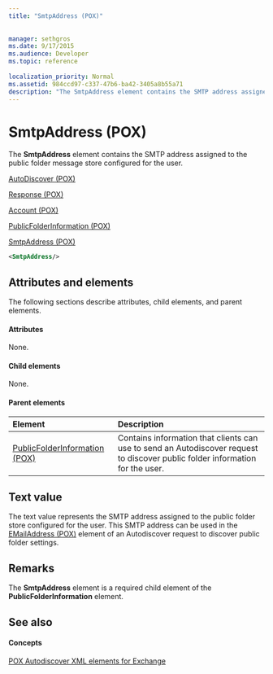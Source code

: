 ```yaml
---
title: "SmtpAddress (POX)"
 
 
manager: sethgros
ms.date: 9/17/2015
ms.audience: Developer
ms.topic: reference
 
localization_priority: Normal
ms.assetid: 984ccd97-c337-47b6-ba42-3405a8b55a71
description: "The SmtpAddress element contains the SMTP address assigned to the public folder message store configured for the user."
---
```


# SmtpAddress (POX)

The **SmtpAddress** element contains the SMTP address assigned to the public folder message store configured for the user. 
  
[AutoDiscover (POX)](autodiscover-pox.md)
  
[Response (POX)](response-pox.md)
  
[Account (POX)](account-pox.md)
  
[PublicFolderInformation (POX)](publicfolderinformation-pox.md)
  
[SmtpAddress (POX)](smtpaddress-pox.md)
  
```XML
<SmtpAddress/>
```

## Attributes and elements

The following sections describe attributes, child elements, and parent elements.
  
#### Attributes

None.
  
#### Child elements

None.
  
#### Parent elements

|**Element**|**Description**|
|:-----|:-----|
|[PublicFolderInformation (POX)](publicfolderinformation-pox.md) <br/> |Contains information that clients can use to send an Autodiscover request to discover public folder information for the user.  <br/> |
   
## Text value

The text value represents the SMTP address assigned to the public folder store configured for the user. This SMTP address can be used in the [EMailAddress (POX)](emailaddress-pox.md) element of an Autodiscover request to discover public folder settings. 
  
## Remarks

The **SmtpAddress** element is a required child element of the **PublicFolderInformation** element. 
  
## See also

#### Concepts

[POX Autodiscover XML elements for Exchange](pox-autodiscover-xml-elements-for-exchange.md)

